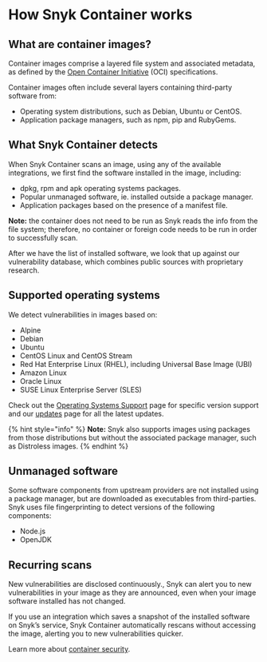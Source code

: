 # How Snyk Container works

## What are container images?

Container images comprise a layered file system and associated metadata, as defined by the [Open Container Initiative](https://opencontainers.org) (OCI) specifications.

Container images often include several layers containing third-party software from:

* Operating system distributions, such as Debian, Ubuntu or CentOS.
* Application package managers, such as npm, pip and RubyGems.

## What Snyk Container detects

When Snyk Container scans an image, using any of the available integrations, we first find the software installed in the image, including:

* dpkg, rpm and apk operating systems packages.
* Popular unmanaged software, ie. installed outside a package manager.
* Application packages based on the presence of a manifest file.

**Note:** the container does not need to be run as Snyk reads the info from the file system; therefore, no container or foreign code needs to be run in order to successfully scan.

After we have the list of installed software, we look that up against our vulnerability database, which combines public sources with proprietary research.

## Supported operating systems

We detect vulnerabilities in images based on:

* Alpine
* Debian
* Ubuntu
* CentOS Linux and CentOS Stream
* Red Hat Enterprise Linux (RHEL), including Universal Base Image (UBI)
* Amazon Linux&#x20;
* Oracle Linux
* SUSE Linux Enterprise Server (SLES)

Check out the [Operating Systems Support](https://docs.snyk.io/snyk-container/snyk-container-security-basics/supported-operating-system-distributions) page for specific version support and our [updates](https://updates.snyk.io) page for all the latest updates.

{% hint style="info" %}
**Note:** Snyk also supports images using packages from those distributions but without the associated package manager, such as Distroless images.
{% endhint %}

## Unmanaged software

Some software components from upstream providers are not installed using a package manager, but are downloaded as executables from third-parties. Snyk uses file fingerprinting to detect versions of the following components:

* Node.js
* OpenJDK

## Recurring scans

New vulnerabilities are disclosed continuously., Snyk can alert you to new vulnerabilities in your image as they are announced, even when your image software installed has not changed.

If you use an integration which saves a snapshot of the installed software on Snyk’s service, Snyk Container automatically rescans without accessing the image, alerting you to new vulnerabilities quicker.

Learn more about [container security](https://snyk.io/learn/container-security/).
